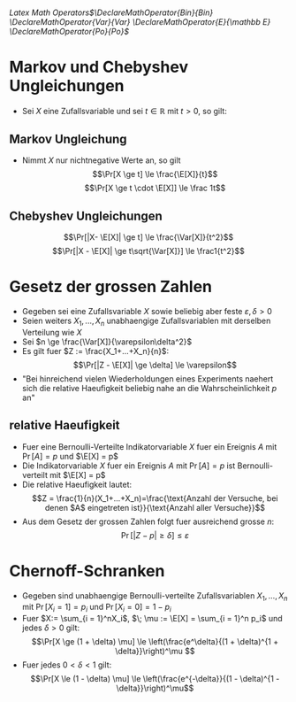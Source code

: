 ###### Latex Math Operators$\DeclareMathOperator{Bin}{Bin} \DeclareMathOperator{Var}{Var} \DeclareMathOperator{E}{\mathbb E} \DeclareMathOperator{Po}{Po}$
# Markov und Chebyshev Ungleichungen
- Sei $X$ eine Zufallsvariable und sei $t \in \mathbb R$ mit $t > 0$, so gilt:
## Markov Ungleichung
- Nimmt $X$ nur nichtnegative Werte an, so gilt
$$\Pr[X \ge t] \le \frac{\E[X]}{t}$$
$$\Pr[X \ge t \cdot \E[X]] \le \frac 1t$$
## Chebyshev Ungleichungen
$$\Pr[|X- \E[X]| \ge t] \le \frac{\Var[X]}{t^2}$$
$$\Pr[|X - \E[X]| \ge t\sqrt{\Var[X]}] \le \frac1{t^2}$$
# Gesetz der grossen Zahlen
- Gegeben sei eine Zufallsvariable $X$ sowie beliebig aber feste $\varepsilon, \delta > 0$
- Seien weiters $X_1,...,X_n$ unabhaengige Zufallsvariablen mit derselben Verteilung wie $X$
- Sei $n \ge \frac{\Var[X]}{\varepsilon\delta^2}$ 
- Es gilt fuer $Z := \frac{X_1+...+X_n}{n}$:
$$\Pr[|Z - \E[X]| \ge \delta] \le \varepsilon$$
- "Bei hinreichend vielen Wiederholdungen eines Experiments naehert sich die relative Haeufigkeit beliebig nahe an die Wahrscheinlichkeit $p$ an"
## relative Haeufigkeit
- Fuer eine Bernoulli-Verteilte Indikatorvariable $X$ fuer ein Ereignis $A$ mit $\Pr[A] = p$ und $\E[X] = p$ 
- Die Indikatorvariable $X$ fuer ein Ereignis $A$ mit $\Pr[A] = p$ ist Bernoulli-verteilt mit $\E[X] = p$ 
- Die relative Haeufigkeit lautet:
$$Z = \frac{1}{n}(X_1+...+X_n)=\frac{\text{Anzahl der Versuche, bei denen $A$ eingetreten ist}}{\text{Anzahl aller Versuche}}$$
- Aus dem Gesetz der grossen Zahlen folgt fuer ausreichend grosse $n$: 
$$\Pr[|Z-p|\ge \delta] \le \varepsilon$$
# Chernoff-Schranken
- Gegeben sind unabhaengige Bernoulli-verteilte Zufallsvariablen $X_1,...,X_n$  mit $\Pr[X_i = 1] = p_i$ und $\Pr[X_i = 0] = 1-p_i$ 
- Fuer $X:= \sum_{i = 1}^nX_i$, $\; \mu := \E[X] = \sum_{i = 1}^n p_i$ und jedes $\delta > 0$ gilt: 
$$\Pr[X \ge (1  + \delta) \mu] \le \left(\frac{e^\delta}{(1 + \delta)^{1 + \delta}}\right)^\mu $$
- Fuer jedes $0 \lt \delta \lt 1$ gilt:
$$\Pr[X \le (1 - \delta) \mu] \le \left(\frac{e^{-\delta}}{(1 - \delta)^{1 - \delta}}\right)^\mu$$